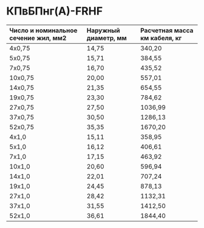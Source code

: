 # КПвБПнг(А)-FRHF

| Число и номинальное сечение жил, мм2   | Наружный диаметр, мм   | Расчетная масса км кабеля, кг   |
|:---------------------------------------|:-----------------------|:--------------------------------|
| 4х0,75                                 | 14,75                  | 340,20                          |
| 5х0,75                                 | 15,71                  | 384,55                          |
| 7х0,75                                 | 16,70                  | 435,52                          |
| 10х0,75                                | 20,00                  | 557,01                          |
| 14х0,75                                | 21,35                  | 654,55                          |
| 19х0,75                                | 23,30                  | 784,62                          |
| 27х0,75                                | 27,50                  | 1036,99                         |
| 37х0,75                                | 30,50                  | 1286,13                         |
| 52х0,75                                | 35,35                  | 1670,20                         |
| 4х1,0                                  | 15,11                  | 358,95                          |
| 5х1,0                                  | 16,12                  | 406,61                          |
| 7х1,0                                  | 17,15                  | 463,92                          |
| 10х1,0                                 | 20,60                  | 596,94                          |
| 14х1,0                                 | 22,01                  | 707,24                          |
| 19х1,0                                 | 24,45                  | 878,13                          |
| 27х1,0                                 | 28,42                  | 1132,31                         |
| 37х1,0                                 | 31,55                  | 1412,50                         |
| 52х1,0                                 | 36,61                  | 1844,40                         |